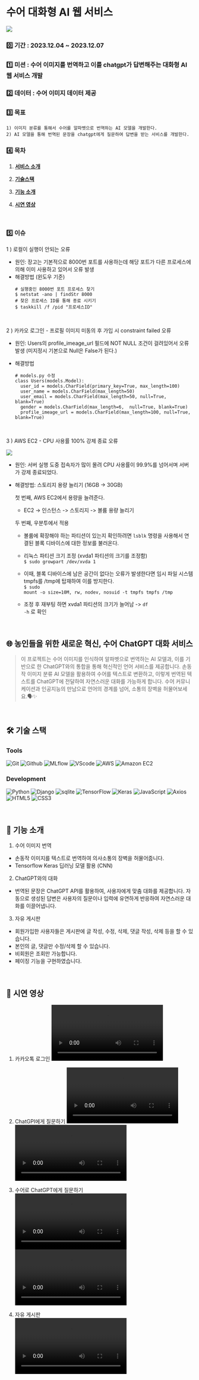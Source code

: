 # 수어 대화형 AI 웹 서비스

![](/static/image/image.png)

### 0️⃣ 기간 : 2023.12.04 ~ 2023.12.07<br/>

### 1️⃣ 미션 : 수어 이미지를 번역하고 이를 chatgpt가 답변해주는 대화형 AI 웹 서비스 개발<br/>

### 2️⃣ 데이터 : 수어 이미지 데이터 제공
  
### 3️⃣ 목표 
    1) 이미지 분류를 통해서 수어를 알파벳으로 번역하는 AI 모델을 개발한다.
    2) AI 모델을 통해 번역된 문장을 chatgpt에게 질문하여 답변을 받는 서비스를 개발한다. 

### 4️⃣ 목차

1. [**서비스 소개**](#service)

2. [**기술스택**](#stacks)

3. [**기능 소개**](#func)

4. [**시연 영상**](#testing)

<br />

### 5️⃣ 이슈
1 ) 로컬이 실행이 안되는 오류
  - 원인: 장고는 기본적으로 8000번 포트를 사용하는데 해당 포트가 다른 프로세스에 의해 이미 사용하고 있어서 오류 발생
  - 해결방법 (윈도우 기준)
    ```
    # 실행중인 8000번 포트 프로세스 찾기
    $ netstat -ano | findStr 8000
    # 찾은 프로세스 ID를 통해 종료 시키기
    $ taskkill /f /pid "프로세스ID"
    ```
<br/>

2 ) 카카오 로그인 - 프로필 이미지 미동의 후 가입 시 constraint failed 오류
  - 원인: Users의 profile_imeage_url 필드에 NOT NULL 조건이 걸려있어서 오류 발생 (미지정시 기본으로 Null은 False가 된다.)
  - 해결방법

    ```
    # models.py 수정
    class Users(models.Model):
      user_id = models.CharField(primary_key=True, max_length=100)
      user_name = models.CharField(max_length=50)
      user_email = models.CharField(max_length=50, null=True, blank=True)
      gender = models.CharField(max_length=6,  null=True, blank=True)
      profile_imeage_url = models.CharField(max_length=100, null=True, blank=True)
    ```
<br />

3 ) AWS EC2 - CPU 사용률 100% 강제 종료 오류<br/>

![](/static/image/cpu100.png)<br/>

- 원인: 서버 실행 도중 접속자가 많이 몰려 CPU 사용률이 99.9%를 넘어서며 서버가 강제 종료되었다.
- 해결방법: 스토리지 용량 늘리기 (16GB -> 30GB)


  첫 번째, AWS EC2에서 용량을 늘려준다.
  - EC2 -> 인스턴스 -> 스토리지 -> 볼륨 용량 늘리기

  두 번째, 우분투에서 적용 
  - 볼륨에 확장해야 하는 파티션이 있는지 확인하려면 <code>lsblk</code> 명령을 사용해서 연결된 블록 디바이스에 대한 정보를 불러온다.

  - 리눅스 파티션 크기 조정 (xvda1 파티션의 크기를 조정함)</br>
  <code>$ sudo growpart /dev/xvda 1</code>

  - 이때, 블록 디바이스에 남은 공간이 없다는 오류가 발생한다면 임시 파일 시스템 tmpfs를 /tmp에 탑재하여 이를 방지한다.<br/>
  <code>$ sudo mount -o size=10M, rw, nodev, nosuid -t tmpfs tmpfs /tmp</code>

  - 조정 후 재부팅 하면 xvda1 파티션의 크기가 늘어남 -> <code>df -h</code> 로 확인

<br/>


<div id="service">
 
  ## 🌐 농인들을 위한 새로운 혁신, 수어 ChatGPT 대화 서비스

  >이 프로젝트는 수어 이미지를 인식하여 알파벳으로 번역하는 AI 모델과, 이를 기반으로 한 ChatGPT와의 통합을 통해 혁신적인 언어 서비스를 제공합니다. 손동작 이미지 분류 AI 모델을 활용하여 수어를 텍스트로 변환하고, 이렇게 번역된 텍스트를 ChatGPT에 전달하여 자연스러운 대화를 가능하게 합니다. 수어 커뮤니케이션과 인공지능의 만남으로 언어의 경계를 넘어, 소통의 장벽을 허물어보세요.🗣️✨
</div><br />

<div id="stacks">

  ## 🛠️ 기술 스택
  ### Tools
  ![Git](https://img.shields.io/badge/Git-F05032?style=for-the-badge&logo=Git&logoColor=white)
  ![Github](https://img.shields.io/badge/GitHub-181717?style=for-the-badge&logo=GitHub&logoColor=white)
  ![MLflow](https://img.shields.io/badge/MLflow-0194E2?style=for-the-badge&logo=MLflow&logoColor=white)
  ![VScode](https://img.shields.io/badge/Visual%20Studio%20Code-007ACC?style=for-the-badge&logo=VisualStudioCode&logoColor=white)
  ![AWS](https://img.shields.io/badge/aws-232F3E?style=for-the-badge&logo=amazonaws&logoColor=white)
  ![Amazon EC2](https://img.shields.io/badge/amazonec2-FF9900?style=for-the-badge&logo=amazonec2&logoColor=white)
  
  ### Development
  ![Python](https://img.shields.io/badge/Python-3776AB?style=for-the-badge&logo=Python&logoColor=white)
  ![Django](https://img.shields.io/badge/django-003B57?style=for-the-badge&logo=Django&logoColor=white)
  ![sqlite](https://img.shields.io/badge/sqlite-4479A1?style=for-the-badge&logo=sqlite&logoColor=white)
  ![TensorFlow](https://img.shields.io/badge/TensorFlow-FF6F00?style=for-the-badge&logo=TensorFlow&logoColor=white)
  ![Keras](https://img.shields.io/badge/Keras-D00000?style=for-the-badge&logo=Keras&logoColor=white)
  ![JavaScript](https://img.shields.io/badge/JavaScript-F7DF1E?style=for-the-badge&logo=Javascript&logoColor=white)
  ![Axios](https://img.shields.io/badge/Axios-5A29E4?style=for-the-badge&logo=Axios&logoColor=white)
  ![HTML5](https://img.shields.io/badge/HTML5-E34F26?style=for-the-badge&logo=HTML5&logoColor=white)
  ![CSS3](https://img.shields.io/badge/CSS3-1572B6?style=for-the-badge&logo=CSS3&logoColor=white)
  
</div><br />

<div id="func">

  ## 🤖 기능 소개

  1. 수어 이미지 번역 
  - 손동작 이미지를 텍스트로 번역하여 의사소통의 장벽을 허물어줍니다.
  - Tensorflow Keras 딥러닝 모델 활용 (CNN)
  
  2. ChatGPT와의 대화
  - 번역된 문장은 ChatGPT API를 활용하여, 사용자에게 맞춤 대화를 제공합니다. 자동으로 생성된 답변은 사용자의 질문이나 입력에 유연하게 반응하여 자연스러운 대화를 이끌어냅니다.

  3. 자유 게시판
  - 회원가입한 사용자들은 게시판에 글 작성, 수정, 삭제, 댓글 작성, 삭제 등을 할 수 있습니다.
  - 본인의 글, 댓글만 수정/삭제 할 수 있습니다.
  - 비회원은 조회만 가능합니다.
  - 페이징 기능을 구현하였습니다.

</div><br />

<div id="testing">

  ## 🎥 시연 영상
  1. 카카오톡 로그인
  <video src="https://github.com/undervi/sign-chatgpt-web/assets/95211722/bc4350ae-6b3b-404e-b918-98494c6a90d4"></video><br/>
  
  2. ChatGPI에게 질문하기
  <video src="https://github.com/undervi/sign-chatgpt-web/assets/95211722/706f566b-b84e-4064-bc2e-2a91a3cc36f7"></video>
  <video src="https://github.com/undervi/sign-chatgpt-web/assets/95211722/7a98965e-fa0d-4009-aa94-6e4ef2d4d0c2"></video><br/>

  3. 수어로 ChatGPT에게 질문하기
  <video src="https://github.com/undervi/sign-chatgpt-web/assets/95211722/2629a635-4864-40c9-a85b-d7b87a94177f"></video>
  <video src="https://github.com/undervi/sign-chatgpt-web/assets/95211722/301a9b20-c172-4cb7-a16f-561d3d6934fa"></video><br/>

  4. 자유 게시판  
  <video src="https://github.com/undervi/sign-chatgpt-web/assets/95211722/f4486a30-d78d-4151-90a6-8bc267eca17d"></video>

</div>
